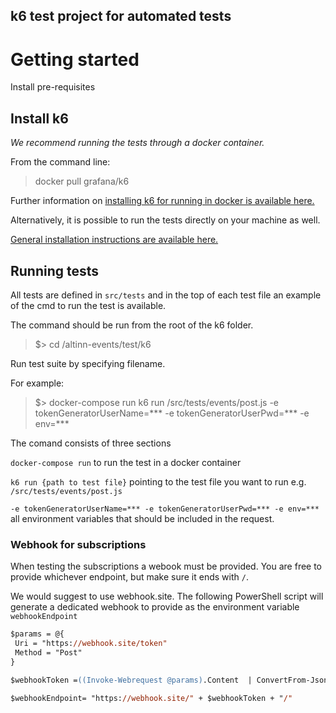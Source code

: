 ## k6 test project for automated tests

# Getting started


Install pre-requisites
## Install k6

*We recommend running the tests through a docker container.*

From the command line:

> docker pull grafana/k6


Further information on [installing k6 for running in docker is available here.](https://k6.io/docs/get-started/installation/#docker)


Alternatively, it is possible to run the tests directly on your machine as well.

[General installation instructions are available here.](https://k6.io/docs/get-started/installation/)


## Running tests

All tests are defined in `src/tests` and in the top of each test file an example of the cmd to run the test is available.

The command should be run from the root of the k6 folder.

>$> cd /altinn-events/test/k6

Run test suite by specifying filename.

For example:

>$> docker-compose run k6 run /src/tests/events/post.js -e tokenGeneratorUserName=*** -e tokenGeneratorUserPwd=*** -e env=***

The comand consists of three sections

`docker-compose run` to run the test in a docker container

`k6 run {path to test file}` pointing to the test file you want to run e.g. `/src/tests/events/post.js`


`-e tokenGeneratorUserName=*** -e tokenGeneratorUserPwd=*** -e env=***` all environment variables that should be included in the request.


### Webhook for subscriptions

When testing the subscriptions a webook must be provided.
You are free to provide whichever endpoint, but make sure it ends with `/`.

We would suggest to use webhook.site.
The following PowerShell script will generate a dedicated webhook to provide as the environment variable `webhookEndpoint`


```ps
$params = @{
 Uri = "https://webhook.site/token"
 Method = "Post"
}

$webhookToken =((Invoke-Webrequest @params).Content  | ConvertFrom-Json).uuid

$webhookEndpoint= "https://webhook.site/" + $webhookToken + "/"
```


